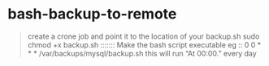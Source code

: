 # bash-backup-to-remote

> create a crone job and point it to the location of your backup.sh sudo chmod
> +x backup.sh ::::::: Make the bash script executable eg :: 0 0 \* \* \*
> /var/backups/mysql/backup.sh this will run “At 00:00.” every day

